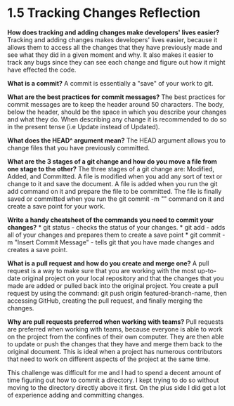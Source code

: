 # 1.5 Tracking Changes Reflection

**How does tracking and adding changes make developers' lives easier?**
Tracking and adding changes makes developers' lives easier, because it allows them to access all the changes that they have previously made and see what they did in a given moment and why. It also makes it easier to track any bugs since they can see each change and figure out how it might have effected the code.

**What is a commit?**
A commit is essentially a "save" of your work to git.

**What are the best practices for commit messages?**
The best practices for commit messages are to keep the header around 50 characters. The body, below the header, should be the space in which you describe your changes and what they do. When describing any change it is recommended to do so in the present tense (i.e Update instead of Updated).

**What does the HEAD^ argument mean?**
The HEAD argument allows you to change files that you have previously committed. 

**What are the 3 stages of a git change and how do you move a file from one stage to the other?**
The three stages of a git change are: Modified, Added, and Committed.
A file is modified when you add any sort of text or change to it and save the document. A file is added when you run the git add command on it and prepare the file to be committed. The file is finally saved or committed when you run the git commit -m "" command on it and create a save point for your work.

**Write a handy cheatsheet of the commands you need to commit your changes?**
	* git status - checks the status of your changes.
	* git add - adds all of your changes and prepares them to create a save point
	* git commit -m "Insert Commit Message" - tells git that you have made changes and creates a save point.

**What is a pull request and how do you create and merge one?**
A pull request is a way to make sure that you are working with the most up-to-date original project on your local repository and that the changes that you made are added or pulled back into the original project. You create a pull request by using the command: git push origin featured-branch-name, then accessing GitHub, creating the pull request, and finally merging the changes.

**Why are pull requests preferred when working with teams?**
Pull requests are preferred when working with teams, because everyone is able to work on the project from the confines of their own computer. They are then able to update or push the changes that they have and merge them back to the original document. This is ideal when a project has numerous contributors that need to work on different aspects of the project at the same time.

This challenge was difficult for me and I had to spend a decent amount of time figuring out how to commit a directory. I kept trying to do so without moving to the directory directly above it first. On the plus side I did get a lot of experience adding and committing changes.